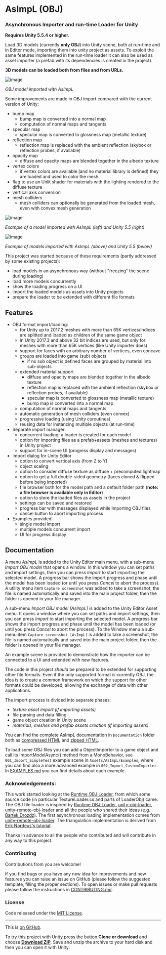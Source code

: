 # AsImpL (OBJ)
### Asynchronous Importer and run-time Loader for Unity
**Requires Unity 5.5.4 or higher.**

Load 3D models (currently **only OBJ**) into Unity scene,
both at run-time and in Editor mode, importing them into unity project
as assets.
To exploit the same features implemented in the run-time loader it can
also be used as asset importer (a prefab with its dependencies is
created in the project).

**3D models can be loaded both from files and from URLs.**

 ![image](https://raw.githubusercontent.com/gpvigano/AsImpL/master/images/test_AsImpL.jpg)

*OBJ model imported with AsImpL*

Some improvements are made in OBJ import compared with the current version of Unity:
* bump map
  * bump map is converted into a normal map
  * computation of normal maps and tangents
* specular map
  * specular map is converted to glossness map (metallic texture)
* reflection map
  * reflection map is replaced with the ambient reflection
    (skybox or reflection probes, if available)
* opacity map
  * diffuse and opacity maps are blended together in the albedo texture
* vertex colors
  * if vertex colors are available (and no material library is defined) they are loaded and used to color the mesh
* flag to use an Unlit shader for materials with the lighting rendered to the diffuse texture
* vertical axis conversion
* mesh colliders
  * mesh colliders can optionally be generated from the loaded mesh,
  even with convex mesh generation


 ![image](https://raw.githubusercontent.com/gpvigano/AsImpL/master/images/unity_vs_AsImpL_Zup.png)
 
*Example of a model imported with AsImpL (left) and Unity 5.5 (right)*

 ![image](https://raw.githubusercontent.com/gpvigano/AsImpL/master/images/AsImpLvsUnity.png)
 
 *Example of models imported with AsImpL (above) and Unity 5.5 (below)*

This project was started because of these requirements (partly addressed by some existing projects):
* load models in an asynchronous way (without "freezing" the scene during loading)
* load more models concurrently
* show the loading progress on a UI
* import the loaded models as assets into Unity projects
* prepare the loader to be extended with different file formats

## Features
* OBJ format import/loading:
  * for Unity up to 2017.2 meshes with more than 65K vertices/indices
    are splitted and loaded as children of the same game object
  * in Unity 2017.3 and above 32 bit indices are used, but only for
    meshes with more than 65K vertices (like Unity importer does)
  * support for faces with an arbitrary number of vertices, even concave
  * groups are loaded into game (sub) objects
    * if no sub object is defined faces are grouped by material
      into sub-objects
  * extended material support
    * diffuse and opacity maps are blended together in the albedo texture
    * reflection map is replaced with the ambient reflection
      (skybox or reflection probes, if available)
    * specular map is converted to glossness map (metallic texture)
    * bump map is converted into a normal map
  * computation of normal maps and tangents
  * automatic generation of mesh colliders (even convex)
  * progressive loading (using Unity coroutines)
  * reusing data for instancing multiple objects (at run-time)
* Separate import manager:
  * concurrent loading: a loader is created for each model
  * option for importing files as a prefab+assets (meshes and textures)
    in Unity project
  * support for in-scene UI (progress display and messages)
* Import dialog for Unity Editor
  * option to convert vertical axis (from Z to Y)
  * object scaling
  * option to consider diffuse texture as diffuse + precomputed lightmap
  * option to get a full double-sided geometry (faces cloned & flipped before being imported)
  * file browser both for the model path and a default folder path
  (**note: a file browser is available only in Editor**)
  * option to store the loaded files as assets in the project
  * settings can be saved and restored
  * progress bar with messages displayed while importing OBJ files
  * cancel button to abort importing process
* Examples provided
  * single model import
  * multiple models concurrent import
  * UI for progress display

## Documentation
A menu *AsImpL* is added to the Unity Editor main menu, with a sub-menu
*Import OBJ model* that opens a window. In this window you can set paths
and import settings, then you can press *Import* to start importing the
selected model. A progress bar shows the import progress and phase until
the model has been loaded (or until you press *Cancel* to abort the
process). A utility menu item `Capture screenshot` was added to take
a screenshot, the file is named automatically and saved into the main
project folder, then the folder is opened in your file manager.

A sub-menu *Import OBJ model [AsImpL]* is added to the Unity Editor Asset menu.
It opens a window where you can set paths and import settings, then you can press *Import* to start importing the
selected model. A progress bar shows the import progress and phase until
the model has been loaded (or until you press *Cancel* to abort the
process). To the Window menu a sub-menu item `Capture screenshot [AsImpL]` is added to take
a screenshot, the file is named automatically and saved into the main
project folder, then the folder is opened in your file manager.

An example scene is provided to demonstrate how the importer can be
connected to a UI and extended with new features.

The code in this project *should* be prepared to be extended for supporting other file formats.
Even if the only supported format is currently OBJ, the idea is to create a common framework on which the support for other formats could be developed, allowing the exchange of data with other applications.

The import process is divided into separate phases:
* *texture asset import (if importing assets)*
* file parsing and data filling
* game object creation in Unity scene
* *materials, meshes and prefab assets creation (if importing assets)*

You can find the complete AsImpL documentation in `Documentation` folder
both as [compressed HTML] and [zipped HTML].

To load some OBJ files you can add a ObjectImporter to a game object and
call its ImportModelAsync() method from a MonoBehavior,
see `001_Import_SimpleTest` example scene in `Assets/AsImpL/Examples`, where
you can find also a more advanced example in `002_Import_CustomImporter`.
In [EXAMPLES.md](https://github.com/gpvigano/AsImpL/blob/master/EXAMPLES.md) you can find details about each example.

### Acknowledgements:

This work started looking at the [Runtime OBJ Loader],
from which some source code (in particular TextureLoader.cs and parts of LoaderObj) came.
The OBJ file loader is inspired by [Runtime OBJ Loader], [unity-obj-loader], [unity-remote-obj-loader] and all the people who shared their ideas (e.g. [Bartek Drozdz]).
The first asynchronous loading implementation comes from [unity-remote-obj-loader].
The triangulation implementation is derived from [Erik Nordeus's tutorial](https://www.habrador.com/tutorials/math/10-triangulation/).

Thanks in advance to all the people who contributed and will contribute in any way to this project.

### Contributing

Contributions from you are welcome!

If you find bugs or you have any new idea for improvements and new features you can raise an issue on GitHub (please follow the suggested template, filling the proper sections). To open issues or make pull requests please follow the instructions in [CONTRIBUTING.md](https://github.com/gpvigano/AsImpL/blob/master/CONTRIBUTING.md).

### License

Code released under the [MIT License](https://github.com/gpvigano/AsImpL/blob/master/LICENSE.txt).


---
This is [on GitHub](https://github.com/gpvigano/AsImpL).

To try this project with Unity press the button **Clone or download** and choose [**Download ZIP**](https://github.com/gpvigano/AsImpL/archive/master.zip). Save and unzip the archive to your hard disk and then you can open it with Unity.

[Runtime OBJ Loader]: http://forum.unity3d.com/threads/free-runtime-obj-loader.365884/
[unity-obj-loader]: https://github.com/hammmm/unity-obj-loader
[unity-remote-obj-loader]: https://github.com/cmdr2/unity-remote-obj-loader
[compressed HTML]: https://github.com/gpvigano/AsImpL/blob/master/Documentation/AsImpL.chm
[zipped HTML]: https://github.com/gpvigano/AsImpL/blob/master/Documentation/AsImpL_html.zip
[Bartek Drozdz]: http://www.everyday3d.com/blog/index.php/2010/05/24/loading-3d-models-runtime-unity3d/

